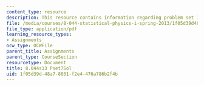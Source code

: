 ```yaml
---
content_type: resource
description: This resource contains information regarding problem set 7 solution.
file: /media/courses/8-044-statistical-physics-i-spring-2013/1f05d39d48a78031f2e4476a786b2f4b_MIT8_044S13_pss7.pdf
file_type: application/pdf
learning_resource_types:
- Assignments
ocw_type: OCWFile
parent_title: Assignments
parent_type: CourseSection
resourcetype: Document
title: 8.044s13 Pset7Sol
uid: 1f05d39d-48a7-8031-f2e4-476a786b2f4b
---
```

